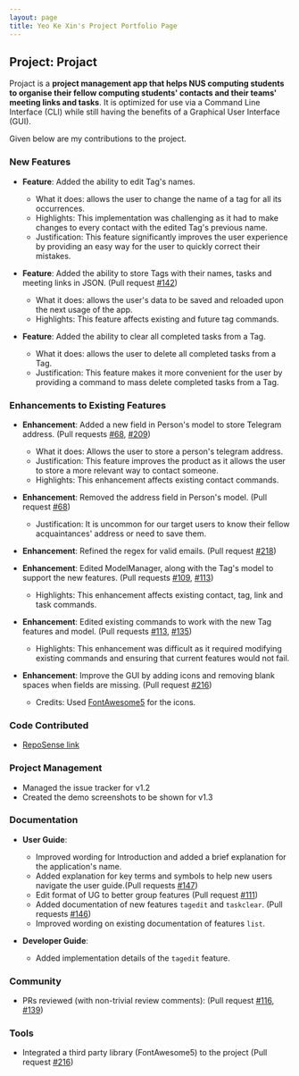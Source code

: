 ```yaml
---
layout: page
title: Yeo Ke Xin's Project Portfolio Page
---
```


## Project: Projact

Projact is a **project management app that helps NUS computing students to organise their fellow computing students' contacts and their teams' meeting links and tasks**. It is optimized for use via a Command Line Interface (CLI) while still having the benefits of a Graphical User Interface (GUI).

Given below are my contributions to the project.

### New Features
* **Feature**: Added the ability to edit Tag's names.
  * What it does: allows the user to change the name of a tag for all its occurrences. 
  * Highlights: This implementation was challenging as it had to make changes to every contact with the edited Tag's previous name. 
  * Justification: This feature significantly improves the user experience by providing an easy way for the user to quickly correct their mistakes.

* **Feature**: Added the ability to store Tags with their names, tasks and meeting links in JSON. (Pull request [\#142](https://github.com/AY2021S1-CS2103T-T17-4/tp/pull/142))
  * What it does: allows the user's data to be saved and reloaded upon the next usage of the app.
  * Highlights: This feature affects existing and future tag commands. 

* **Feature**: Added the ability to clear all completed tasks from a Tag.
  * What it does: allows the user to delete all completed tasks from a Tag.  
  * Justification: This feature makes it more convenient for the user by providing a command to mass delete completed tasks from a Tag.
  
### Enhancements to Existing Features
* **Enhancement**: Added a new field in Person's model to store Telegram address. (Pull requests [\#68](https://github.com/AY2021S1-CS2103T-T17-4/tp/pull/68), [\#209](https://github.com/AY2021S1-CS2103T-T17-4/tp/pull/209))
  * What it does: Allows the user to store a person's telegram address.
  * Justification: This feature improves the product as it allows the user to store a more relevant way to contact someone.
  * Highlights: This enhancement affects existing contact commands.

* **Enhancement**: Removed the address field in Person's model. (Pull request [\#68](https://github.com/AY2021S1-CS2103T-T17-4/tp/pull/68))
  * Justification: It is uncommon for our target users to know their fellow acquaintances' address or need to save them.

* **Enhancement**: Refined the regex for valid emails. (Pull request [\#218](https://github.com/AY2021S1-CS2103T-T17-4/tp/pull/218))
  
* **Enhancement**: Edited ModelManager, along with the Tag's model to support the new features. (Pull requests [\#109](https://github.com/AY2021S1-CS2103T-T17-4/tp/pull/109), [\#113](https://github.com/AY2021S1-CS2103T-T17-4/tp/pull/113))
  * Highlights: This enhancement affects existing contact, tag, link and task commands.

* **Enhancement**: Edited existing commands to work with the new Tag features and model. (Pull requests [\#113](https://github.com/AY2021S1-CS2103T-T17-4/tp/pull/113), [\#135](https://github.com/AY2021S1-CS2103T-T17-4/tp/pull/135))
  * Highlights: This enhancement was difficult as it required modifying existing commands and ensuring that current features would not fail.

* **Enhancement**: Improve the GUI by adding icons and removing blank spaces when fields are missing. (Pull request [\#216](https://github.com/AY2021S1-CS2103T-T17-4/tp/pull/216))
  * Credits: Used [FontAwesome5](https://github.com/kordamp/ikonli) for the icons.
 
### Code Contributed
* [RepoSense link](https://nus-cs2103-ay2021s1.github.io/tp-dashboard/#breakdown=true&search=pockii)

### Project Management
* Managed the issue tracker for v1.2
* Created the demo screenshots to be shown for v1.3

### Documentation    
* **User Guide**:
    * Improved wording for Introduction and added a brief explanation for the application's name.
    * Added explanation for key terms and symbols to help new users navigate the user guide.(Pull requests [\#147](https://github.com/AY2021S1-CS2103T-T17-4/tp/pull/147))
    * Edit format of UG to better group features (Pull request [\#111](https://github.com/AY2021S1-CS2103T-T17-4/tp/pull/111))
    * Added documentation of new features `tagedit` and `taskclear`. (Pull requests [\#146](https://github.com/AY2021S1-CS2103T-T17-4/tp/pull/146))
    * Improved wording on existing documentation of features `list`. 
    
* **Developer Guide**:
    * Added implementation details of the `tagedit` feature.

### Community    
* PRs reviewed (with non-trivial review comments): (Pull request [\#116](https://github.com/AY2021S1-CS2103T-T17-4/tp/pull/116), [\#139](https://github.com/AY2021S1-CS2103T-T17-4/tp/pull/139))

### Tools
* Integrated a third party library (FontAwesome5) to the project (Pull request [\#216](https://github.com/AY2021S1-CS2103T-T17-4/tp/pull/216))



